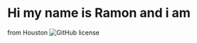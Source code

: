 # Hi my name is Ramon and i am
from Houston
![GitHub license](https://img.shields.io/badge/license-MIT-red.svg)
